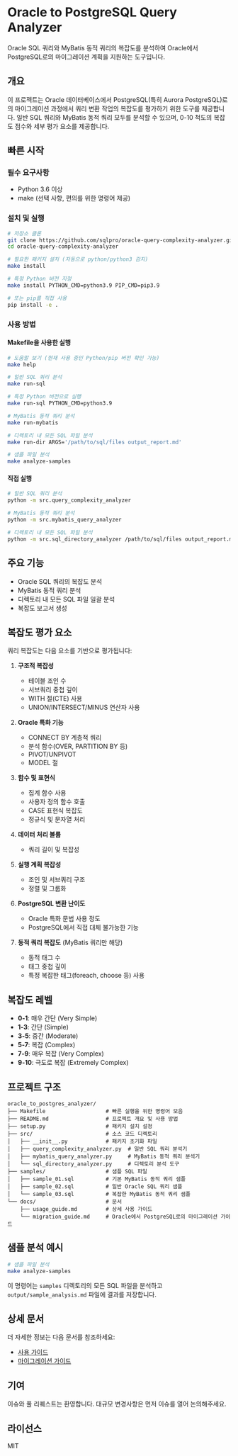 # Oracle to PostgreSQL Query Analyzer

Oracle SQL 쿼리와 MyBatis 동적 쿼리의 복잡도를 분석하여 Oracle에서 PostgreSQL로의 마이그레이션 계획을 지원하는 도구입니다.

## 개요

이 프로젝트는 Oracle 데이터베이스에서 PostgreSQL(특히 Aurora PostgreSQL)로의 마이그레이션 과정에서 쿼리 변환 작업의 복잡도를 평가하기 위한 도구를 제공합니다. 일반 SQL 쿼리와 MyBatis 동적 쿼리 모두를 분석할 수 있으며, 0-10 척도의 복잡도 점수와 세부 평가 요소를 제공합니다.

## 빠른 시작

### 필수 요구사항

- Python 3.6 이상
- make (선택 사항, 편의를 위한 명령어 제공)

### 설치 및 실행

```bash
# 저장소 클론
git clone https://github.com/sqlpro/oracle-query-complexity-analyzer.git
cd oracle-query-complexity-analyzer

# 필요한 패키지 설치 (자동으로 python/python3 감지)
make install

# 특정 Python 버전 지정
make install PYTHON_CMD=python3.9 PIP_CMD=pip3.9

# 또는 pip를 직접 사용
pip install -e .
```

### 사용 방법

#### Makefile을 사용한 실행

```bash
# 도움말 보기 (현재 사용 중인 Python/pip 버전 확인 가능)
make help

# 일반 SQL 쿼리 분석
make run-sql

# 특정 Python 버전으로 실행
make run-sql PYTHON_CMD=python3.9

# MyBatis 동적 쿼리 분석
make run-mybatis

# 디렉토리 내 모든 SQL 파일 분석
make run-dir ARGS='/path/to/sql/files output_report.md'

# 샘플 파일 분석
make analyze-samples
```

#### 직접 실행

```bash
# 일반 SQL 쿼리 분석
python -m src.query_complexity_analyzer

# MyBatis 동적 쿼리 분석
python -m src.mybatis_query_analyzer

# 디렉토리 내 모든 SQL 파일 분석
python -m src.sql_directory_analyzer /path/to/sql/files output_report.md
```

## 주요 기능

- Oracle SQL 쿼리의 복잡도 분석
- MyBatis 동적 쿼리 분석
- 디렉토리 내 모든 SQL 파일 일괄 분석
- 복잡도 보고서 생성

## 복잡도 평가 요소

쿼리 복잡도는 다음 요소를 기반으로 평가됩니다:

1. **구조적 복잡성**
   - 테이블 조인 수
   - 서브쿼리 중첩 깊이
   - WITH 절(CTE) 사용
   - UNION/INTERSECT/MINUS 연산자 사용

2. **Oracle 특화 기능**
   - CONNECT BY 계층적 쿼리
   - 분석 함수(OVER, PARTITION BY 등)
   - PIVOT/UNPIVOT
   - MODEL 절

3. **함수 및 표현식**
   - 집계 함수 사용
   - 사용자 정의 함수 호출
   - CASE 표현식 복잡도
   - 정규식 및 문자열 처리

4. **데이터 처리 볼륨**
   - 쿼리 길이 및 복잡성

5. **실행 계획 복잡성**
   - 조인 및 서브쿼리 구조
   - 정렬 및 그룹화

6. **PostgreSQL 변환 난이도**
   - Oracle 특화 문법 사용 정도
   - PostgreSQL에서 직접 대체 불가능한 기능

7. **동적 쿼리 복잡도** (MyBatis 쿼리만 해당)
   - 동적 태그 수
   - 태그 중첩 깊이
   - 특정 복잡한 태그(foreach, choose 등) 사용

## 복잡도 레벨

- **0-1**: 매우 간단 (Very Simple)
- **1-3**: 간단 (Simple)
- **3-5**: 중간 (Moderate)
- **5-7**: 복잡 (Complex)
- **7-9**: 매우 복잡 (Very Complex)
- **9-10**: 극도로 복잡 (Extremely Complex)

## 프로젝트 구조

```
oracle_to_postgres_analyzer/
├── Makefile                   # 빠른 실행을 위한 명령어 모음
├── README.md                  # 프로젝트 개요 및 사용 방법
├── setup.py                   # 패키지 설치 설정
├── src/                       # 소스 코드 디렉토리
│   ├── __init__.py            # 패키지 초기화 파일
│   ├── query_complexity_analyzer.py  # 일반 SQL 쿼리 분석기
│   ├── mybatis_query_analyzer.py     # MyBatis 동적 쿼리 분석기
│   └── sql_directory_analyzer.py     # 디렉토리 분석 도구
├── samples/                   # 샘플 SQL 파일
│   ├── sample_01.sql          # 기본 MyBatis 동적 쿼리 샘플
│   ├── sample_02.sql          # 일반 Oracle SQL 쿼리 샘플
│   └── sample_03.sql          # 복잡한 MyBatis 동적 쿼리 샘플
└── docs/                      # 문서
    ├── usage_guide.md         # 상세 사용 가이드
    └── migration_guide.md     # Oracle에서 PostgreSQL로의 마이그레이션 가이드
```

## 샘플 분석 예시

```bash
# 샘플 파일 분석
make analyze-samples
```

이 명령어는 `samples` 디렉토리의 모든 SQL 파일을 분석하고 `output/sample_analysis.md` 파일에 결과를 저장합니다.

## 상세 문서

더 자세한 정보는 다음 문서를 참조하세요:

- [사용 가이드](docs/usage_guide.md)
- [마이그레이션 가이드](docs/migration_guide.md)

## 기여

이슈와 풀 리퀘스트는 환영합니다. 대규모 변경사항은 먼저 이슈를 열어 논의해주세요.

## 라이선스

MIT

